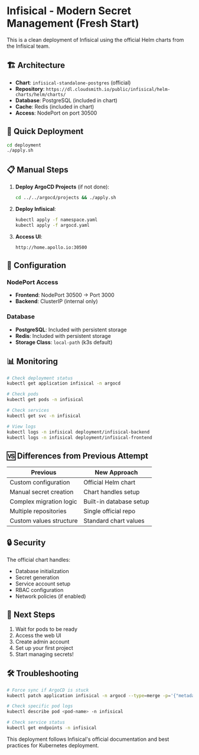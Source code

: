 # Infisical - Modern Secret Management (Fresh Start)

This is a clean deployment of Infisical using the official Helm charts from the Infisical team.

## 🏗️ Architecture

- **Chart**: `infisical-standalone-postgres` (official)
- **Repository**: `https://dl.cloudsmith.io/public/infisical/helm-charts/helm/charts/`
- **Database**: PostgreSQL (included in chart)
- **Cache**: Redis (included in chart)
- **Access**: NodePort on port 30500

## 🚀 Quick Deployment

```bash
cd deployment
./apply.sh
```

## 📋 Manual Steps

1. **Deploy ArgoCD Projects** (if not done):
   ```bash
   cd ../../argocd/projects && ./apply.sh
   ```

2. **Deploy Infisical**:
   ```bash
   kubectl apply -f namespace.yaml
   kubectl apply -f argocd.yaml
   ```

3. **Access UI**:
   ```
   http://home.apollo.io:30500
   ```

## 🔧 Configuration

### NodePort Access
- **Frontend**: NodePort 30500 → Port 3000
- **Backend**: ClusterIP (internal only)

### Database
- **PostgreSQL**: Included with persistent storage
- **Redis**: Included with persistent storage
- **Storage Class**: `local-path` (k3s default)

## 📊 Monitoring

```bash
# Check deployment status
kubectl get application infisical -n argocd

# Check pods
kubectl get pods -n infisical

# Check services
kubectl get svc -n infisical

# View logs
kubectl logs -n infisical deployment/infisical-backend
kubectl logs -n infisical deployment/infisical-frontend
```

## 🆚 Differences from Previous Attempt

| Previous | New Approach |
|----------|-------------|
| Custom configuration | Official Helm chart |
| Manual secret creation | Chart handles setup |
| Complex migration logic | Built-in database setup |
| Multiple repositories | Single official repo |
| Custom values structure | Standard chart values |

## 🔒 Security

The official chart handles:
- Database initialization
- Secret generation
- Service account setup
- RBAC configuration
- Network policies (if enabled)

## 🎯 Next Steps

1. Wait for pods to be ready
2. Access the web UI
3. Create admin account
4. Set up your first project
5. Start managing secrets!

## 🛠️ Troubleshooting

```bash
# Force sync if ArgoCD is stuck
kubectl patch application infisical -n argocd --type=merge -p='{"metadata":{"annotations":{"argocd.argoproj.io/refresh":"hard"}}}'

# Check specific pod logs
kubectl describe pod <pod-name> -n infisical

# Check service status
kubectl get endpoints -n infisical
```

This deployment follows Infisical's official documentation and best practices for Kubernetes deployment.